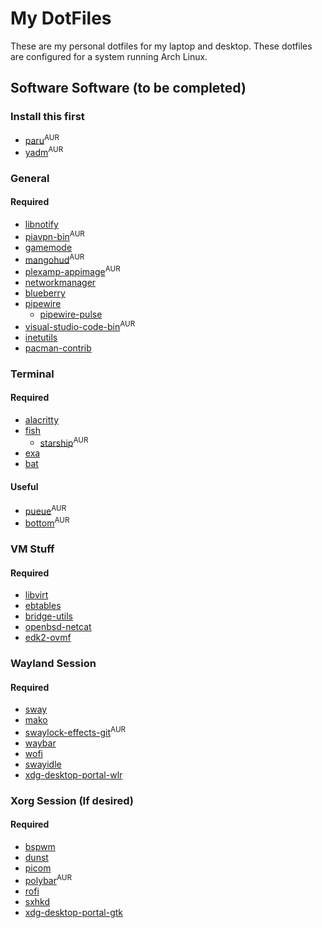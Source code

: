 # My DotFiles

These are my personal dotfiles for my laptop and desktop. These dotfiles are configured for a system running Arch Linux.

## Software Software (to be completed)

### Install this first

- [paru](https://aur.archlinux.org/packages/paru/)<sup>AUR</sup>
- [yadm](https://aur.archlinux.org/packages/yadm/)<sup>AUR</sup>

### General

#### Required

- [libnotify](https://archlinux.org/packages/?name=libnotify)
- [piavpn-bin](https://aur.archlinux.org/packages/piavpn-bin/)<sup>AUR</sup>
- [gamemode](https://archlinux.org/packages/community/x86_64/gamemode/)
- [mangohud](https://aur.archlinux.org/packages/mangohud/)<sup>AUR</sup>
- [plexamp-appimage](https://aur.archlinux.org/packages/plexamp-appimage/)<sup>AUR</sup>
- [networkmanager](https://archlinux.org/packages/extra/x86_64/networkmanager/)
- [blueberry](https://archlinux.org/packages/community/any/blueberry/)
- [pipewire](https://archlinux.org/packages/extra/x86_64/pipewire/)
  - [pipewire-pulse](https://archlinux.org/packages/extra/x86_64/pipewire-pulse/)
- [visual-studio-code-bin](https://aur.archlinux.org/packages/visual-studio-code-bin)<sup>AUR</sup>
- [inetutils](https://archlinux.org/packages/core/x86_64/inetutils/)
- [pacman-contrib](https://archlinux.org/packages/community/x86_64/pacman-contrib/)

### Terminal

#### Required

- [alacritty](https://archlinux.org/packages/community/x86_64/alacritty/)
- [fish](https://archlinux.org/packages/community/x86_64/fish/)
  - [starship](https://aur.archlinux.org/packages/starship/)<sup>AUR</sup>
- [exa](https://archlinux.org/packages/community/x86_64/exa/)
- [bat](https://archlinux.org/packages/community/x86_64/bat/)

#### Useful

- [pueue](https://aur.archlinux.org/packages/pueue/)<sup>AUR</sup>
- [bottom](https://aur.archlinux.org/packages/bottom/)<sup>AUR</sup>

### VM Stuff

#### Required

- [libvirt](https://archlinux.org/packages/community/x86_64/libvirt/)
- [ebtables](https://archlinux.org/packages/extra/x86_64/ebtables/)
- [bridge-utils](https://archlinux.org/packages/extra/x86_64/bridge-utils/)
- [openbsd-netcat](https://archlinux.org/packages/community/x86_64/openbsd-netcat/)
- [edk2-ovmf](https://archlinux.org/packages/extra/any/edk2-ovmf/)

### Wayland Session

#### Required

- [sway](https://archlinux.org/packages/community/x86_64/sway/)
- [mako](https://archlinux.org/packages/community/x86_64/mako/)
- [swaylock-effects-git](https://aur.archlinux.org/packages/swaylock-effects-git/)<sup>AUR</sup>
- [waybar](https://archlinux.org/packages/community/x86_64/waybar/)
- [wofi](https://archlinux.org/packages/community/x86_64/wofi/)
- [swayidle](https://archlinux.org/packages/community/x86_64/swayidle/)
- [xdg-desktop-portal-wlr](https://archlinux.org/packages/community/x86_64/xdg-desktop-portal-wlr/)

### Xorg Session (If desired)

#### Required

- [bspwm](https://archlinux.org/packages/community/x86_64/bspwm/)
- [dunst](https://archlinux.org/packages/community/x86_64/dunst/)
- [picom](https://archlinux.org/packages/community/x86_64/picom/)
- [polybar](https://aur.archlinux.org/packages/polybar/)<sup>AUR</sup>
- [rofi](https://archlinux.org/packages/community/x86_64/rofi/)
- [sxhkd](https://archlinux.org/packages/community/x86_64/sxhkd/)
- [xdg-desktop-portal-gtk](https://archlinux.org/packages/extra/x86_64/xdg-desktop-portal-gtk/)
